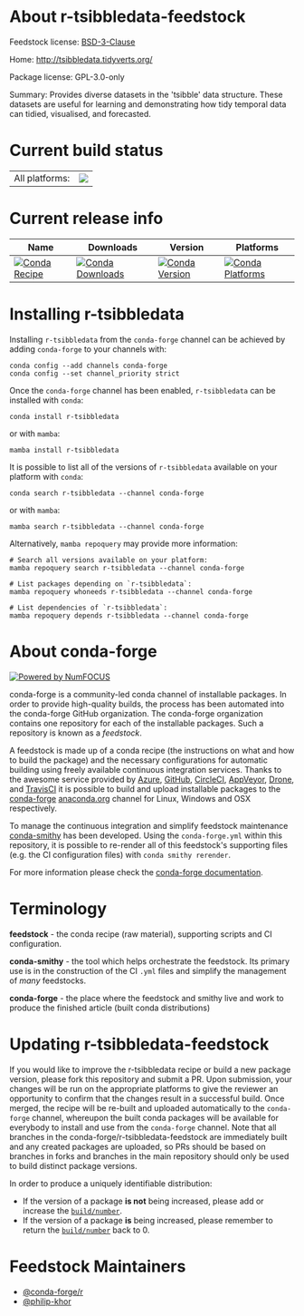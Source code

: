 About r-tsibbledata-feedstock
=============================

Feedstock license: [BSD-3-Clause](https://github.com/conda-forge/r-tsibbledata-feedstock/blob/main/LICENSE.txt)

Home: http://tsibbledata.tidyverts.org/

Package license: GPL-3.0-only

Summary: Provides diverse datasets in the 'tsibble' data structure. These datasets are useful for learning and demonstrating how tidy temporal data can tidied, visualised, and forecasted.

Current build status
====================


<table><tr><td>All platforms:</td>
    <td>
      <a href="https://dev.azure.com/conda-forge/feedstock-builds/_build/latest?definitionId=7173&branchName=main">
        <img src="https://dev.azure.com/conda-forge/feedstock-builds/_apis/build/status/r-tsibbledata-feedstock?branchName=main">
      </a>
    </td>
  </tr>
</table>

Current release info
====================

| Name | Downloads | Version | Platforms |
| --- | --- | --- | --- |
| [![Conda Recipe](https://img.shields.io/badge/recipe-r--tsibbledata-green.svg)](https://anaconda.org/conda-forge/r-tsibbledata) | [![Conda Downloads](https://img.shields.io/conda/dn/conda-forge/r-tsibbledata.svg)](https://anaconda.org/conda-forge/r-tsibbledata) | [![Conda Version](https://img.shields.io/conda/vn/conda-forge/r-tsibbledata.svg)](https://anaconda.org/conda-forge/r-tsibbledata) | [![Conda Platforms](https://img.shields.io/conda/pn/conda-forge/r-tsibbledata.svg)](https://anaconda.org/conda-forge/r-tsibbledata) |

Installing r-tsibbledata
========================

Installing `r-tsibbledata` from the `conda-forge` channel can be achieved by adding `conda-forge` to your channels with:

```
conda config --add channels conda-forge
conda config --set channel_priority strict
```

Once the `conda-forge` channel has been enabled, `r-tsibbledata` can be installed with `conda`:

```
conda install r-tsibbledata
```

or with `mamba`:

```
mamba install r-tsibbledata
```

It is possible to list all of the versions of `r-tsibbledata` available on your platform with `conda`:

```
conda search r-tsibbledata --channel conda-forge
```

or with `mamba`:

```
mamba search r-tsibbledata --channel conda-forge
```

Alternatively, `mamba repoquery` may provide more information:

```
# Search all versions available on your platform:
mamba repoquery search r-tsibbledata --channel conda-forge

# List packages depending on `r-tsibbledata`:
mamba repoquery whoneeds r-tsibbledata --channel conda-forge

# List dependencies of `r-tsibbledata`:
mamba repoquery depends r-tsibbledata --channel conda-forge
```


About conda-forge
=================

[![Powered by
NumFOCUS](https://img.shields.io/badge/powered%20by-NumFOCUS-orange.svg?style=flat&colorA=E1523D&colorB=007D8A)](https://numfocus.org)

conda-forge is a community-led conda channel of installable packages.
In order to provide high-quality builds, the process has been automated into the
conda-forge GitHub organization. The conda-forge organization contains one repository
for each of the installable packages. Such a repository is known as a *feedstock*.

A feedstock is made up of a conda recipe (the instructions on what and how to build
the package) and the necessary configurations for automatic building using freely
available continuous integration services. Thanks to the awesome service provided by
[Azure](https://azure.microsoft.com/en-us/services/devops/), [GitHub](https://github.com/),
[CircleCI](https://circleci.com/), [AppVeyor](https://www.appveyor.com/),
[Drone](https://cloud.drone.io/welcome), and [TravisCI](https://travis-ci.com/)
it is possible to build and upload installable packages to the
[conda-forge](https://anaconda.org/conda-forge) [anaconda.org](https://anaconda.org/)
channel for Linux, Windows and OSX respectively.

To manage the continuous integration and simplify feedstock maintenance
[conda-smithy](https://github.com/conda-forge/conda-smithy) has been developed.
Using the ``conda-forge.yml`` within this repository, it is possible to re-render all of
this feedstock's supporting files (e.g. the CI configuration files) with ``conda smithy rerender``.

For more information please check the [conda-forge documentation](https://conda-forge.org/docs/).

Terminology
===========

**feedstock** - the conda recipe (raw material), supporting scripts and CI configuration.

**conda-smithy** - the tool which helps orchestrate the feedstock.
                   Its primary use is in the construction of the CI ``.yml`` files
                   and simplify the management of *many* feedstocks.

**conda-forge** - the place where the feedstock and smithy live and work to
                  produce the finished article (built conda distributions)


Updating r-tsibbledata-feedstock
================================

If you would like to improve the r-tsibbledata recipe or build a new
package version, please fork this repository and submit a PR. Upon submission,
your changes will be run on the appropriate platforms to give the reviewer an
opportunity to confirm that the changes result in a successful build. Once
merged, the recipe will be re-built and uploaded automatically to the
`conda-forge` channel, whereupon the built conda packages will be available for
everybody to install and use from the `conda-forge` channel.
Note that all branches in the conda-forge/r-tsibbledata-feedstock are
immediately built and any created packages are uploaded, so PRs should be based
on branches in forks and branches in the main repository should only be used to
build distinct package versions.

In order to produce a uniquely identifiable distribution:
 * If the version of a package **is not** being increased, please add or increase
   the [``build/number``](https://docs.conda.io/projects/conda-build/en/latest/resources/define-metadata.html#build-number-and-string).
 * If the version of a package **is** being increased, please remember to return
   the [``build/number``](https://docs.conda.io/projects/conda-build/en/latest/resources/define-metadata.html#build-number-and-string)
   back to 0.

Feedstock Maintainers
=====================

* [@conda-forge/r](https://github.com/orgs/conda-forge/teams/r/)
* [@philip-khor](https://github.com/philip-khor/)

